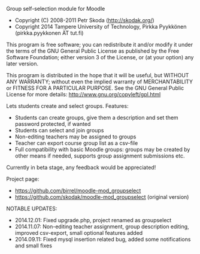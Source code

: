 Group self-selection module for Moodle

* Copyright (C) 2008-2011 Petr Skoda (http://skodak.org/)
* Copyright 2014 Tampere University of Technology, Pirkka Pyykkönen
(pirkka.pyykkonen ÄT tut.fi)

This program is free software; you can redistribute it and/or modify
it under the terms of the GNU General Public License as published by
the Free Software Foundation; either version 3 of the License, or
(at your option) any later version.

This program is distributed in the hope that it will be useful,
but WITHOUT ANY WARRANTY; without even the implied warranty of
MERCHANTABILITY or FITNESS FOR A PARTICULAR PURPOSE.  See the
GNU General Public License for more details: http://www.gnu.org/copyleft/gpl.html

Lets students create and select groups. Features:

* Students can create groups, give them a description and set them password protected, if wanted
* Students can select and join groups
* Non-editing teachers may be assigned to groups
* Teacher can export course group list as a csv-file
* Full compatibility with basic Moodle groups: groups may be created by other means if needed, supports group assignment submissions etc.

Currently in beta stage, any feedback would be appreciated!

Project page:

* https://github.com/birrel/moodle-mod_groupselect
* https://github.com/skodak/moodle-mod_groupselect (original version)

NOTABLE UPDATES:
* 2014.12.01: Fixed upgrade.php, project renamed as groupselect
* 2014.11.07: Non-editing teacher assignment, group description editing, improved csv-export, small optional features added
* 2014.09.11: Fixed mysql insertion related bug, added some notifications and small fixes

